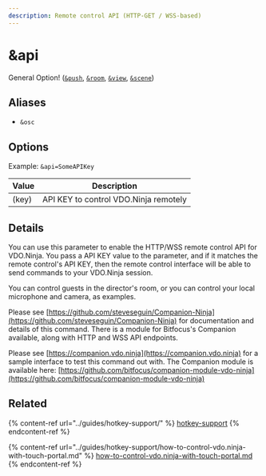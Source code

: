 ```yaml
---
description: Remote control API (HTTP-GET / WSS-based)
---
```


# \&api

General Option! ([`&push`](../source-settings/push.md), [`&room`](room.md), [`&view`](../advanced-settings/view-parameters/view.md), [`&scene`](../advanced-settings/view-parameters/scene.md))

## Aliases

* `&osc`

## Options

Example: `&api=SomeAPIKey`

| Value | Description                           |
| ----- | ------------------------------------- |
| (key) | API KEY to control VDO.Ninja remotely |

## Details

You can use this parameter to enable the HTTP/WSS remote control API for VDO.Ninja. You pass a API KEY value to the parameter, and if it matches the remote control's API KEY, then the remote control interface will be able to send commands to your VDO.Ninja session.

You can control guests in the director's room, or you can control your local microphone and camera, as examples.

Please see [https://github.com/steveseguin/Companion-Ninja](https://github.com/steveseguin/Companion-Ninja) for documentation and details of this command. There is a module for Bitfocus's Companion available, along with HTTP and WSS API endpoints.

Please see [https://companion.vdo.ninja](https://companion.vdo.ninja) for a sample interface to test this command out with. The Companion module is available here: [https://github.com/bitfocus/companion-module-vdo-ninja](https://github.com/bitfocus/companion-module-vdo-ninja)

## Related

{% content-ref url="../guides/hotkey-support/" %}
[hotkey-support](../guides/hotkey-support/)
{% endcontent-ref %}

{% content-ref url="../guides/hotkey-support/how-to-control-vdo.ninja-with-touch-portal.md" %}
[how-to-control-vdo.ninja-with-touch-portal.md](../guides/hotkey-support/how-to-control-vdo.ninja-with-touch-portal.md)
{% endcontent-ref %}
